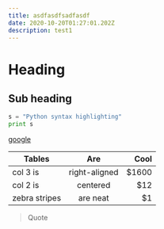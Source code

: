 ```yaml
---
title: asdfasdfsadfasdf
date: 2020-10-20T01:27:01.202Z
description: test1
---
```


# Heading

## Sub heading

```python
s = "Python syntax highlighting"
print s
```

[google](www.google.com)

| Tables        |      Are      |   Cool |
| ------------- | :-----------: | -----: |
| col 3 is      | right-aligned | \$1600 |
| col 2 is      |   centered    |   \$12 |
| zebra stripes |   are neat    |    \$1 |

> Quote
